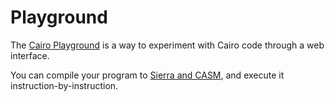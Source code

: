 # Playground

The [Cairo Playground](https://www.cairo-lang.org/cairovm/) is a way to experiment with
Cairo code through a web interface.

You can compile your program to [Sierra and CASM](https://docs.starknet.io/architecture-and-concepts/smart-contracts/cairo-and-sierra/), and execute it instruction-by-instruction.
